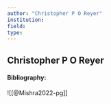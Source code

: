 ```yaml
---
author: "Christopher P O Reyer"
institution:
field:
type:
---
```


## Christopher P O Reyer
#### Bibliography:

![[@Mishra2022-pg]]